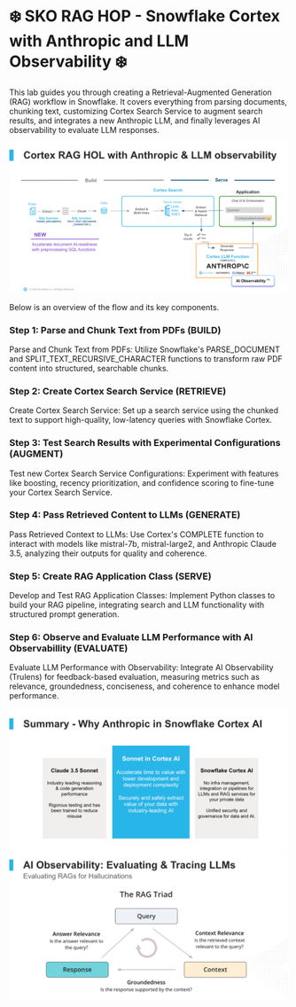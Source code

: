 # ❄️ SKO RAG HOP - Snowflake Cortex with Anthropic and LLM Observability ❄️

This lab guides you through creating a Retrieval-Augmented Generation (RAG) workflow in Snowflake. It covers everything from parsing documents, chunking text, customizing Cortex Search Service to augment search results, and integrates a new Anthropic LLM, and finally leverages AI observability to evaluate LLM responses. 

![HOL Overview](Flow.jpg)

Below is an overview of the flow and its key components.

### Step 1: Parse and Chunk Text from PDFs (BUILD)
Parse and Chunk Text from PDFs:
Utilize Snowflake's PARSE_DOCUMENT and SPLIT_TEXT_RECURSIVE_CHARACTER functions to transform raw PDF content into structured, searchable chunks.

### Step 2: Create Cortex Search Service (RETRIEVE)
Create Cortex Search Service:
Set up a search service using the chunked text to support high-quality, low-latency queries with Snowflake Cortex.

### Step 3: Test Search Results with Experimental Configurations (AUGMENT)
Test new Cortex Search Service Configurations:
Experiment with features like boosting, recency prioritization, and confidence scoring to fine-tune your Cortex Search Service.

### Step 4: Pass Retrieved Content to LLMs (GENERATE)
Pass Retrieved Context to LLMs:
Use Cortex's COMPLETE function to interact with models like mistral-7b, mistral-large2, and Anthropic Claude 3.5, analyzing their outputs for quality and coherence.

### Step 5: Create RAG Application Class (SERVE)
Develop and Test RAG Application Classes:
Implement Python classes to build your RAG pipeline, integrating search and LLM functionality with structured prompt generation.

### Step 6: Observe and Evaluate LLM Performance with AI Observabillity (EVALUATE)
Evaluate LLM Performance with Observability:
Integrate AI Observability (Trulens) for feedback-based evaluation, measuring metrics such as relevance, groundedness, conciseness, and coherence to enhance model performance.

![Anthropic in Snowflake Cortex AI](Anthropic.jpg)
![AI Observability](AIObservability.jpg)

